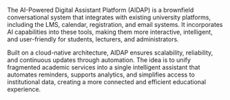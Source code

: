 The AI-Powered Digital Assistant Platform (AIDAP) is a brownfield conversational system that integrates with existing university platforms, including the LMS, calendar, registration, and email systems. It incorporates AI capabilities into these tools, making them more interactive, intelligent, and user-friendly for students, lecturers, and administrators.

Built on a cloud-native architecture, AIDAP ensures scalability, reliability, and continuous updates through automation. The idea is to unify fragmented academic services into a single intelligent assistant that automates reminders, supports analytics, and simplifies access to institutional data, creating a more connected and efficient educational experience.
